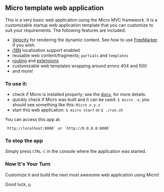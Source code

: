 ## Micro template web application

This is a very basic web application using the Micro MVC framework. It is a customizable startup web application template that you can customize to suit your requirements. The following features are included:

  - [Velocity](http://micro-docs.simplegames.ca/views/engines.md#Velocity) for rendering the dynamic content. See how to use [FreeMarker](http://micro-docs.simplegames.ca/views/engines.md#Freemarker) if you wish.
  - [i18N](http://micro-docs.simplegames.ca/internationalization.md) localization support enabled
  - reusable web content/fragments; `partials` and `templates`
  - [routing](http://micro-docs.simplegames.ca/routing.md/) and [extensions](http://micro-docs.simplegames.ca/extensions.md/)
  - customizable web templates wrapping around errors 404 and 500
  - and more!

### To use it:

 - check if Micro is installed properly; see the [docs](http://micro-docs.simplegames.ca/), for more details.
 - quickly check if Micro was built and it can be used:
    `$ micro -v`; you should see something like this: `Micro x.y.z`
 - start this web application:
    `$ micro start` or
    `$ ./run.sh`

You can access this app at:

    `http://localhost:8080` or `http://0.0.0.0:8080`

### To stop the app

Simply press `CTRL-C` in the console where the application was started.

### Now It's Your Turn
Customize it and build the next most awesome web application using Micro!

Good luck,
µ

